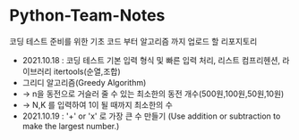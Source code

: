 # Python-Team-Notes
코딩 테스트 준비를 위한 기초 코드 부터 알고리즘 까지 업로드 할 리포지토리
* 2021.10.18 : 코딩 테스트 기본 입력 형식 및 빠른 입력 처리, 리스트 컴프리헨션, 라이브러리 itertools(순열,조합)
* 그리디 알고리즘(Greedy Algorithm) 
* -> n을 동전으로 거슬러 줄 수 있는 최소한의 동전 개수(500원,100원,50원,10원)
* -> N,K 를 입력하여 1이 될 때까지 최소한의 수
* 2021.10.19 :  '+' or 'x' 로 가장 큰 수 만들기 (Use addition or subtraction to make the largest number.)
